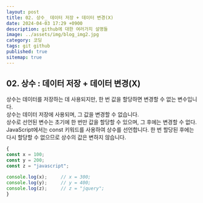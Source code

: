 ```yaml
---
layout: post
title: 02. 상수_ 데이터 저장 + 데이터 변경(X)
date: 2024-04-03 17:29 +0900
description: github에 대한 여러가지 설명들
image: ../assets/img/blog_img2.jpg
category: 코딩
tags: git github
published: true
sitemap: true
---
```


## 02. 상수 : 데이터 저장 + 데이터 변경(X)  
상수는 데이터를 저장하는 데 사용되지만, 한 번 값을 할당하면 변경할 수 없는 변수입니다.  
상수는 데이터 저장에 사용되며, 그 값을 변경할 수 없습니다.  
상수로 선언된 변수는 초기에 한 번만 값을 할당할 수 있으며, 그 후에는 변경할 수 없다.  
JavaScript에서는 const 키워드를 사용하여 상수를 선언합니다. 한 번 할당된 후에는 다시 할당할 수 없으므로 상수의 값은 변하지 않습니다.  
````javascript
{
const x = 100;
const y = 200;
const z = "javascript";

console.log(x);     // x = 300;  
console.log(y);     // y = 400;  
console.log(z);     // z = "jquery";  
}
````